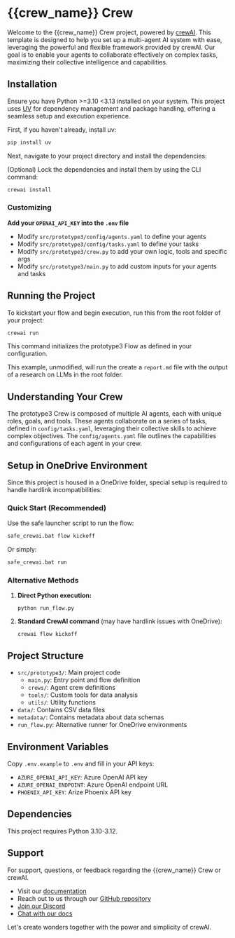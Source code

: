 # {{crew_name}} Crew

Welcome to the {{crew_name}} Crew project, powered by [crewAI](https://crewai.com). This template is designed to help you set up a multi-agent AI system with ease, leveraging the powerful and flexible framework provided by crewAI. Our goal is to enable your agents to collaborate effectively on complex tasks, maximizing their collective intelligence and capabilities.

## Installation

Ensure you have Python >=3.10 <3.13 installed on your system. This project uses [UV](https://docs.astral.sh/uv/) for dependency management and package handling, offering a seamless setup and execution experience.

First, if you haven't already, install uv:

```bash
pip install uv
```

Next, navigate to your project directory and install the dependencies:

(Optional) Lock the dependencies and install them by using the CLI command:
```bash
crewai install
```

### Customizing

**Add your `OPENAI_API_KEY` into the `.env` file**

- Modify `src/prototype3/config/agents.yaml` to define your agents
- Modify `src/prototype3/config/tasks.yaml` to define your tasks
- Modify `src/prototype3/crew.py` to add your own logic, tools and specific args
- Modify `src/prototype3/main.py` to add custom inputs for your agents and tasks

## Running the Project

To kickstart your flow and begin execution, run this from the root folder of your project:

```bash
crewai run
```

This command initializes the prototype3 Flow as defined in your configuration.

This example, unmodified, will run the create a `report.md` file with the output of a research on LLMs in the root folder.

## Understanding Your Crew

The prototype3 Crew is composed of multiple AI agents, each with unique roles, goals, and tools. These agents collaborate on a series of tasks, defined in `config/tasks.yaml`, leveraging their collective skills to achieve complex objectives. The `config/agents.yaml` file outlines the capabilities and configurations of each agent in your crew.

## Setup in OneDrive Environment

Since this project is housed in a OneDrive folder, special setup is required to handle hardlink incompatibilities:

### Quick Start (Recommended)

Use the safe launcher script to run the flow:

```bash
safe_crewai.bat flow kickoff
```

Or simply:

```bash
safe_crewai.bat run
```

### Alternative Methods

1. **Direct Python execution:**
   ```
   python run_flow.py
   ```

2. **Standard CrewAI command** (may have hardlink issues with OneDrive):
   ```
   crewai flow kickoff
   ```

## Project Structure

- `src/prototype3/`: Main project code
  - `main.py`: Entry point and flow definition
  - `crews/`: Agent crew definitions
  - `tools/`: Custom tools for data analysis
  - `utils/`: Utility functions
- `data/`: Contains CSV data files
- `metadata/`: Contains metadata about data schemas
- `run_flow.py`: Alternative runner for OneDrive environments

## Environment Variables

Copy `.env.example` to `.env` and fill in your API keys:

- `AZURE_OPENAI_API_KEY`: Azure OpenAI API key
- `AZURE_OPENAI_ENDPOINT`: Azure OpenAI endpoint URL
- `PHOENIX_API_KEY`: Arize Phoenix API key

## Dependencies

This project requires Python 3.10-3.12.

## Support

For support, questions, or feedback regarding the {{crew_name}} Crew or crewAI.

- Visit our [documentation](https://docs.crewai.com)
- Reach out to us through our [GitHub repository](https://github.com/joaomdmoura/crewai)
- [Join our Discord](https://discord.com/invite/X4JWnZnxPb)
- [Chat with our docs](https://chatg.pt/DWjSBZn)

Let's create wonders together with the power and simplicity of crewAI.
